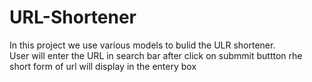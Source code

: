 # URL-Shortener
In this project we use various models to bulid the ULR shortener. <br> User will enter the URL in search bar after click on submmit buttton rhe short form of url will display in the entery box
